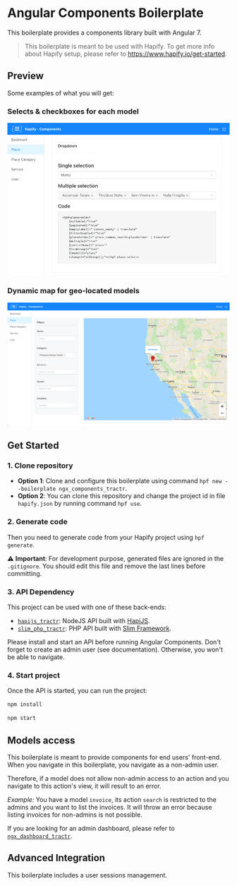 # Angular Components Boilerplate

This boilerplate provides a components library built with Angular 7.

> This boilerplate is meant to be used with Hapify. To get more info about Hapify setup, please refer to https://www.hapify.io/get-started.

## Preview

Some examples of what you will get:

### Selects & checkboxes for each model

![Map Preview](preview-selects.png)

### Dynamic map for geo-located models

![Map Preview](preview-map.png)

## Get Started

### 1. Clone repository

-   **Option 1**: Clone and configure this boilerplate using command `hpf new --boilerplate ngx_components_tractr`.
-   **Option 2**: You can clone this repository and change the project id in file `hapify.json` by running command `hpf use`.

### 2. Generate code

Then you need to generate code from your Hapify project using `hpf generate`.

⚠️ **Important**: For development purpose, generated files are ignored in the `.gitignore`. You should edit this file and remove the last lines before committing.

### 3. API Dependency

This project can be used with one of these back-ends:

-   [`hapijs_tractr`](https://github.com/Tractr/boilerplate-hapijs): NodeJS API built with [HapiJS](https://hapi.dev/).
-   [`slim_php_tractr`](https://github.com/Tractr/boilerplate-slim-php): PHP API built with [Slim Framework](http://www.slimframework.com/).

Please install and start an API before running Angular Components.
Don't forget to create an admin user (see documentation). Otherwise, you won't be able to navigate.

### 4. Start project

Once the API is started, you can run the project:

```bash
npm install
```

```bash
npm start
```

## Models access

This boilerplate is meant to provide components for end users' front-end.
When you navigate in this boilerplate, you navigate as a non-admin user.

Therefore, if a model does not allow non-admin access to an action and you navigate to this action's view, it will result to an error.

_Example:_ You have a model `invoice`, its action `search` is restricted to the admins and you want to list the invoices.
It will throw an error because listing invoices for non-admins is not possible.

If you are looking for an admin dashboard, please refer to [`ngx_dashboard_tractr`](https://github.com/Tractr/boilerplate-ngx-dashboard).

## Advanced Integration

This boilerplate includes a user sessions management.
